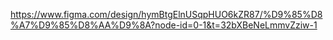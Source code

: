 https://www.figma.com/design/hymBtgElnUSqpHUO6kZR87/%D9%85%D8%A7%D9%85%D8%AA%D9%8A?node-id=0-1&t=32bXBeNeLmmvZziw-1

